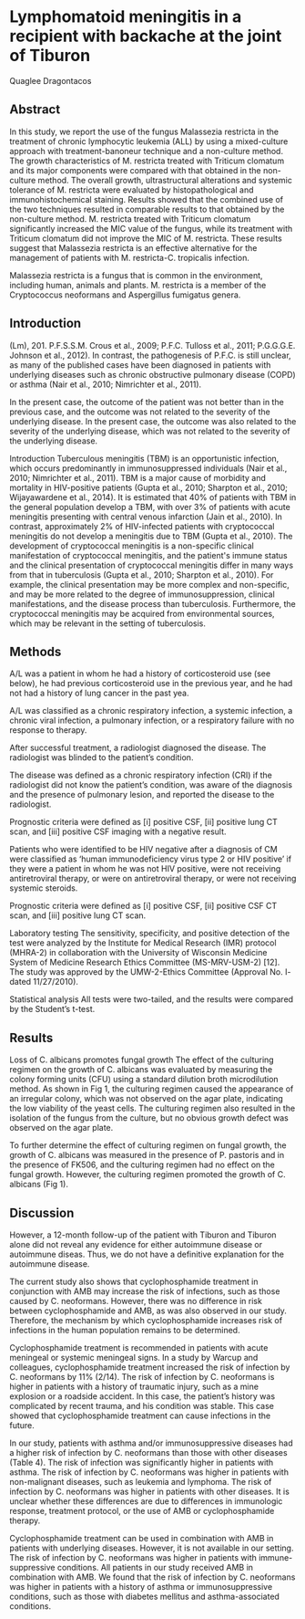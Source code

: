 # Lymphomatoid meningitis in a recipient with backache at the joint of Tiburon
Quaglee Dragontacos


## Abstract
In this study, we report the use of the fungus Malassezia restricta in the treatment of chronic lymphocytic leukemia (ALL) by using a mixed-culture approach with treatment-banoneur technique and a non-culture method. The growth characteristics of M. restricta treated with Triticum clomatum and its major components were compared with that obtained in the non-culture method. The overall growth, ultrastructural alterations and systemic tolerance of M. restricta were evaluated by histopathological and immunohistochemical staining. Results showed that the combined use of the two techniques resulted in comparable results to that obtained by the non-culture method. M. restricta treated with Triticum clomatum significantly increased the MIC value of the fungus, while its treatment with Triticum clomatum did not improve the MIC of M. restricta. These results suggest that Malassezia restricta is an effective alternative for the management of patients with M. restricta-C. tropicalis infection.

Malassezia restricta is a fungus that is common in the environment, including human, animals and plants. M. restricta is a member of the Cryptococcus neoformans and Aspergillus fumigatus genera.


## Introduction
(Lm), 201. P.F.S.S.M. Crous et al., 2009; P.F.C. Tulloss et al., 2011; P.G.G.G.E. Johnson et al., 2012). In contrast, the pathogenesis of P.F.C. is still unclear, as many of the published cases have been diagnosed in patients with underlying diseases such as chronic obstructive pulmonary disease (COPD) or asthma (Nair et al., 2010; Nimrichter et al., 2011).

In the present case, the outcome of the patient was not better than in the previous case, and the outcome was not related to the severity of the underlying disease. In the present case, the outcome was also related to the severity of the underlying disease, which was not related to the severity of the underlying disease.

Introduction
Tuberculous meningitis (TBM) is an opportunistic infection, which occurs predominantly in immunosuppressed individuals (Nair et al., 2010; Nimrichter et al., 2011). TBM is a major cause of morbidity and mortality in HIV-positive patients (Gupta et al., 2010; Sharpton et al., 2010; Wijayawardene et al., 2014). It is estimated that 40% of patients with TBM in the general population develop a TBM, with over 3% of patients with acute meningitis presenting with central venous infarction (Jain et al., 2010). In contrast, approximately 2% of HIV-infected patients with cryptococcal meningitis do not develop a meningitis due to TBM (Gupta et al., 2010). The development of cryptococcal meningitis is a non-specific clinical manifestation of cryptococcal meningitis, and the patient's immune status and the clinical presentation of cryptococcal meningitis differ in many ways from that in tuberculosis (Gupta et al., 2010; Sharpton et al., 2010). For example, the clinical presentation may be more complex and non-specific, and may be more related to the degree of immunosuppression, clinical manifestations, and the disease process than tuberculosis. Furthermore, the cryptococcal meningitis may be acquired from environmental sources, which may be relevant in the setting of tuberculosis.


## Methods

A/L was a patient in whom he had a history of corticosteroid use (see below), he had previous corticosteroid use in the previous year, and he had not had a history of lung cancer in the past yea.

A/L was classified as a chronic respiratory infection, a systemic infection, a chronic viral infection, a pulmonary infection, or a respiratory failure with no response to therapy.

After successful treatment, a radiologist diagnosed the disease. The radiologist was blinded to the patient’s condition.

The disease was defined as a chronic respiratory infection (CRI) if the radiologist did not know the patient’s condition, was aware of the diagnosis and the presence of pulmonary lesion, and reported the disease to the radiologist.

Prognostic criteria were defined as [i] positive CSF, [ii] positive lung CT scan, and [iii] positive CSF imaging with a negative result.

Patients who were identified to be HIV negative after a diagnosis of CM were classified as ‘human immunodeficiency virus type 2 or HIV positive’ if they were a patient in whom he was not HIV positive, were not receiving antiretroviral therapy, or were on antiretroviral therapy, or were not receiving systemic steroids.

Prognostic criteria were defined as [i] positive CSF, [ii] positive CSF CT scan, and [iii] positive lung CT scan.

Laboratory testing
The sensitivity, specificity, and positive detection of the test were analyzed by the Institute for Medical Research (IMR) protocol (MHRA-2) in collaboration with the University of Wisconsin Medicine System of Medicine Research Ethics Committee (MS-MRV-USM-2) [12]. The study was approved by the UMW-2-Ethics Committee (Approval No. I- dated 11/27/2010).

Statistical analysis
All tests were two-tailed, and the results were compared by the Student’s t-test.


## Results
Loss of C. albicans promotes fungal growth
The effect of the culturing regimen on the growth of C. albicans was evaluated by measuring the colony forming units (CFU) using a standard dilution broth microdilution method. As shown in Fig 1, the culturing regimen caused the appearance of an irregular colony, which was not observed on the agar plate, indicating the low viability of the yeast cells. The culturing regimen also resulted in the isolation of the fungus from the culture, but no obvious growth defect was observed on the agar plate.

To further determine the effect of culturing regimen on fungal growth, the growth of C. albicans was measured in the presence of P. pastoris and in the presence of FK506, and the culturing regimen had no effect on the fungal growth. However, the culturing regimen promoted the growth of C. albicans (Fig 1).


## Discussion
However, a 12-month follow-up of the patient with Tiburon and Tiburon alone did not reveal any evidence for either autoimmune disease or autoimmune diseas. Thus, we do not have a definitive explanation for the autoimmune disease.

The current study also shows that cyclophosphamide treatment in conjunction with AMB may increase the risk of infections, such as those caused by C. neoformans. However, there was no difference in risk between cyclophosphamide and AMB, as was also observed in our study. Therefore, the mechanism by which cyclophosphamide increases risk of infections in the human population remains to be determined.

Cyclophosphamide treatment is recommended in patients with acute meningeal or systemic meningeal signs. In a study by Warcup and colleagues, cyclophosphamide treatment increased the risk of infection by C. neoformans by 11% (2/14). The risk of infection by C. neoformans is higher in patients with a history of traumatic injury, such as a mine explosion or a roadside accident. In this case, the patient’s history was complicated by recent trauma, and his condition was stable. This case showed that cyclophosphamide treatment can cause infections in the future.

In our study, patients with asthma and/or immunosuppressive diseases had a higher risk of infection by C. neoformans than those with other diseases (Table 4). The risk of infection was significantly higher in patients with asthma. The risk of infection by C. neoformans was higher in patients with non-malignant diseases, such as leukemia and lymphoma. The risk of infection by C. neoformans was higher in patients with other diseases. It is unclear whether these differences are due to differences in immunologic response, treatment protocol, or the use of AMB or cyclophosphamide therapy.

Cyclophosphamide treatment can be used in combination with AMB in patients with underlying diseases. However, it is not available in our setting. The risk of infection by C. neoformans was higher in patients with immune-suppressive conditions. All patients in our study received AMB in combination with AMB. We found that the risk of infection by C. neoformans was higher in patients with a history of asthma or immunosuppressive conditions, such as those with diabetes mellitus and asthma-associated conditions.
